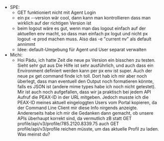 - SPE:
    - GET funktioniert nicht mit Agent Login
    - ein px --version wär cool, dann kann man kontrollieren dass man wirklich auf der richtigen Version ist
    - beim logout wäre es gut, wenn man das logout einfach auf der aktuellen env macht, so dass man einfach px logut und nicht px logout -e prod machen muss. Also das -e "current nv" als default annimmt
    - Idee: default-Umgebung für Agent und User separat verwalten
- Michi:
    - Hoi Pädu, ich hatte Zeit die neue px Version ein bisschen zu testen. Sieht sehr gut aus  Die Hilfe ist sehr ausführlich, und auch dass ein Environment definiert werden kann per px env ist super. Auch der neue px get command finde ich toll. Dort hab ich mir aber noch überlegt, dass man eventuell den Output noch formatieren könnte, falls es JSON ist (andere mime types habe ich noch nicht getestet). Mir ist auch noch aufgefallen, dass wir ja praktisch bei jedem API Aufruf die PEAX-ID in der URL mitgeben. Jedoch musste ich die PEAX-ID meines aktuell eingeloggten Users vom Portal kopieren, da der Command Line Client mir diese Info nirgends anzeigte. Andererseits habe ich mir die Gedanken dann gemacht, ob unsere APIs überhaupt korrekt sind, da vermutlich zB statt GET profile/api/v3/profile/785.2120.8339.75 auch GET profile/api/v3/profile reichen müsste, um das aktuelle Profil zu laden. Was meinst du?

